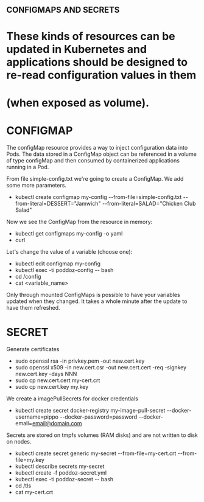 ## CONFIGMAPS AND SECRETS

# These kinds of resources can be updated in Kubernetes and applications should be designed to re-read configuration values in them
# (when exposed as volume).

# CONFIGMAP

The configMap resource provides a way to inject configuration data into Pods.
The data stored in a ConfigMap object can be referenced in a volume of type configMap and then consumed by containerized applications running in a Pod.

 From file simple-config.txt we're going to create a ConfigMap.
 We add some more parameters.

* kubectl create configmap my-config --from-file=simple-config.txt --from-literal=DESSERT="Jamwich" --from-literal=SALAD="Chicken Club Salad"

Now we see the ConfigMap from the resource in memory:
* kubectl get configmaps my-config -o yaml
* curl

Let's change the value of a variable (choose one):
* kubectl edit configmap my-config
* kubectl exec -ti poddoz-config -- bash
* cd /config
* cat <variable_name>

Only through mounted ConfigMaps is possible to have your variables updated when they changed. It takes a whole minute after the update to have them refreshed.



# SECRET

Generate certificates
* sudo openssl rsa -in privkey.pem -out new.cert.key
* sudo openssl x509 -in new.cert.csr -out new.cert.cert -req -signkey new.cert.key -days NNN
* sudo cp new.cert.cert my-cert.crt
* sudo cp new.cert.key my.key


We create a imagePullSecrets for docker credentials
* kubectl create secret docker-registry my-image-pull-secret --docker-username=pippo --docker-password=password --docker-email=email@domain.com

Secrets are stored on tmpfs volumes (RAM disks) and are not written to disk on nodes.
* kubectl create secret generic my-secret --from-file=my-cert.crt --from-file=my.key
* kubectl describe secrets my-secret
* kubectl create -f poddoz-secret.yml
* kubectl exec -ti poddoz-secret -- bash
* cd /tls
* cat my-cert.crt
